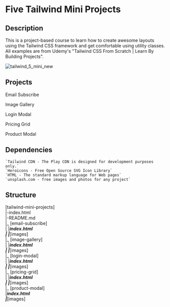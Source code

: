 # Five Tailwind Mini Projects

## Description
This is a project-based course to learn how to create awesome layouts using the Tailwind CSS framework and get comfortable using utility classes. All examples are from Udemy's "Tailwind CSS From Scratch | Learn By Building Projects".

![tailwind_5_mini_new](https://user-images.githubusercontent.com/90348779/188271056-19595796-a971-4166-88f0-438c77899df4.png)

## Projects

Email Subscribe

Image Gallery

Login Modal

Pricing Grid

Product Modal

## Dependencies 

    `Tailwind CDN - The Play CDN is designed for development purposes only.`
    `Heroicons - Free Open Source SVG Icon Library`
    `HTML - The standard markup language for Web pages`
    `unsplash.com - free images and photos for any project`

## Structure 

  [tailwind-mini-projects]  
  |-index.html  
  |-README.md  
  |_ [email-subscribe]  
  |   |___index.html  
  |   |___[images]  
  |_ [image-gallery]  
  |   |___index.html  
  |   |___[images]  
  |_ [login-modal]  
  |   |___index.html  
  |   |___[images]  
  |_ [pricing-grid]  
  |   |___index.html  
  |   |___[images]  
  |_ [product-modal]  
      |___index.html  
      |___[images]  
